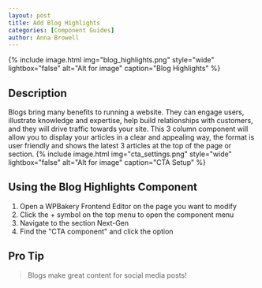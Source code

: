 ```yaml
---
layout: post
title: Add Blog Highlights
categories: [Component Guides]
author: Anna Browell
---
```

{% include image.html img="blog_highlights.png" style="wide" lightbox="false" alt="Alt for image" caption="Blog Highlights" %}


## Description

Blogs bring many benefits to running a website. They can engage users, illustrate knowledge and expertise, help build relationships with customers, and they will drive traffic towards your site. This 3 column component will allow you to display your articles in a clear and appealing way, the format is user friendly and shows the latest 3 articles at the top of the page or section.
{% include image.html img="cta_settings.png" style="wide" lightbox="false" alt="Alt for image" caption="CTA Setup" %}


## Using the Blog Highlights Component


1. Open a WPBakery Frontend Editor on the page you want to modify
2. Click the + symbol on the top menu to open the component menu
3. Navigate to the section Next-Gen
4. Find the "CTA component" and click the option


## Pro Tip
> Blogs make great content for social media posts!

